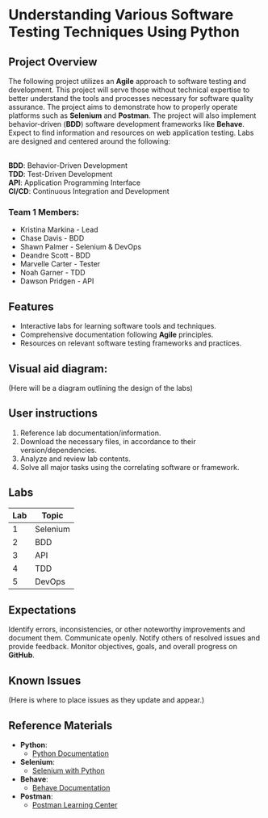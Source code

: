# Understanding Various Software Testing Techniques Using Python

## Project Overview

The following project utilizes an **Agile** approach to software testing and development. This project will serve those without technical expertise to better understand the tools and processes necessary for software quality assurance. The project aims to demonstrate how to properly operate platforms such as **Selenium** and **Postman**. The project will also implement behavior-driven (**BDD**) software development frameworks like **Behave**. Expect to find information and resources on web application testing. Labs are designed and centered around the following:

<br>**BDD**: Behavior-Driven Development
<br>**TDD**: Test-Driven Development
<br>**API**: Application Programming Interface
<br>**CI/CD**: Continuous Integration and Development

### Team 1 Members:
- Kristina Markina - Lead 
- Chase Davis - BDD
- Shawn Palmer - Selenium & DevOps
- Deandre Scott - BDD
- Marvelle Carter - Tester
- Noah Garner - TDD
- Dawson Pridgen - API

## Features

* Interactive labs for learning software tools and techniques.
* Comprehensive documentation following **Agile** principles.
* Resources on relevant software testing frameworks and practices.

## Visual aid diagram:
(Here will be a diagram outlining the design of the labs)

## User instructions

1. Reference lab documentation/information.
2. Download the necessary files, in accordance to their version/dependencies.
3. Analyze and review lab contents.
4. Solve all major tasks using the correlating software or framework.

## Labs
| Lab | Topic     |
| --- | --------  |
| 1   | Selenium  |
| 2   | BDD       |
| 3   | API       |
| 4   | TDD       |
| 5   | DevOps    |

## Expectations
Identify errors, inconsistencies, or other noteworthy improvements and document them.
Communicate openly. Notify others of resolved issues and provide feedback.
Monitor objectives, goals, and overall progress on **GitHub**.

## Known Issues
(Here is where to place issues as they update and appear.)

## Reference Materials
- **Python**:
  * [Python Documentation](https://docs.python.org/3/)
- **Selenium**:
  * [Selenium with Python](https://selenium-python.readthedocs.io/)
- **Behave**:
  * [Behave Documentation](https://behave.readthedocs.io/en/latest/)
- **Postman**:
  * [Postman Learning Center](https://learning.postman.com/)
